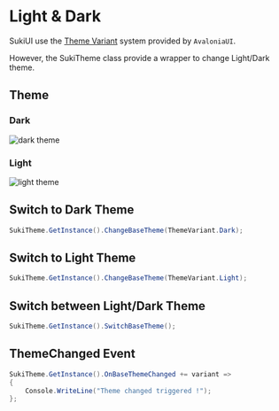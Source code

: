 # Light & Dark

SukiUI use the [Theme Variant](https://docs.avaloniaui.net/docs/guides/styles-and-resources/how-to-use-theme-variants) system provided by `AvaloniaUI`.

However, the SukiTheme class provide a wrapper to change Light/Dark theme.

## Theme

### Dark

![dark theme](https://github.com/user-attachments/assets/bdfeec4e-d0e7-4d7e-b075-b0616720acbd)

### Light

![light theme](https://github.com/user-attachments/assets/84dd83b4-be4f-4a0f-8c86-4d0c0e01e3ea)

## Switch to Dark Theme

```csharp
SukiTheme.GetInstance().ChangeBaseTheme(ThemeVariant.Dark);
```

## Switch to Light Theme

```csharp
SukiTheme.GetInstance().ChangeBaseTheme(ThemeVariant.Light);
```

## Switch between Light/Dark Theme

```csharp
SukiTheme.GetInstance().SwitchBaseTheme();
```

## ThemeChanged Event

```csharp
SukiTheme.GetInstance().OnBaseThemeChanged += variant =>
{
    Console.WriteLine("Theme changed triggered !");
};
```
